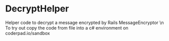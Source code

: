 # DecryptHelper
Helper code to decrypt a message encrypted by Rails MessageEncryptor \n
To try out copy the code from file into a c# environment on coderpad.io/sandbox
